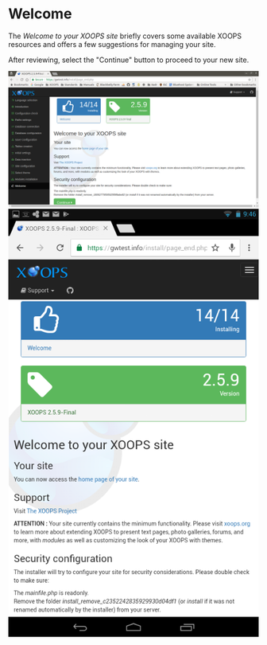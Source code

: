 # Welcome

The *Welcome to your XOOPS site* briefly covers some available XOOPS resources
and offers a few suggestions for managing your site.

After reviewing, select the "Continue" button to proceed to your new site.

![XOOPS Installer Welcome](../../assets/installer-14.png)
![XOOPS Installer Welcome on Mobile](../../assets/installer-14-tablet.png)
